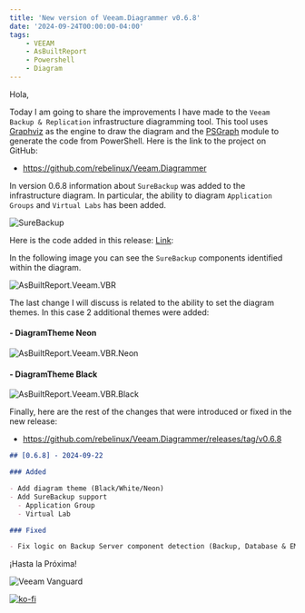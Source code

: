 ```yaml
---
title: 'New version of Veeam.Diagrammer v0.6.8'
date: '2024-09-24T00:00:00-04:00'
tags:
    - VEEAM
    - AsBuiltReport
    - Powershell
    - Diagram
---
```


Hola,

Today I am going to share the improvements I have made to the `Veeam Backup & Replication` infrastructure diagramming tool. This tool uses [Graphviz](https://graphviz.org/) as the engine to draw the diagram and the [PSGraph](https://psgraph.readthedocs.io/en/latest/about/) module to generate the code from PowerShell. Here is the link to the project on GitHub:

- <https://github.com/rebelinux/Veeam.Diagrammer>

In version 0.6.8 information about `SureBackup` was added to the infrastructure diagram. In particular, the ability to diagram `Application Groups` and `Virtual Labs` has been added.

![SureBackup](/img/2024/veeam.diagrammer-0.6.8/SureBackup.webp)

Here is the code added in this release: [Link](https://github.com/rebelinux/Veeam.Diagrammer/blob/455bb8b4ff42a7b2ddb6672a5d9d5eee9122fd76/Src/Private/Get-VbrInfraDiagram.ps1#L288):

In the following image you can see the `SureBackup` components identified within the diagram.

![AsBuiltReport.Veeam.VBR](/img/2024/veeam.diagrammer-0.6.8/AsBuiltReport.Veeam.VBR.webp)

The last change I will discuss is related to the ability to set the diagram themes. In this case 2 additional themes were added:

#### - DiagramTheme Neon

![AsBuiltReport.Veeam.VBR.Neon](/img/2024/veeam.diagrammer-0.6.8/AsBuiltReport.Veeam.VBR_neon.webp)

#### - DiagramTheme Black

![AsBuiltReport.Veeam.VBR.Black](/img/2024/veeam.diagrammer-0.6.8/AsBuiltReport.Veeam.VBR_black.webp)

Finally, here are the rest of the changes that were introduced or fixed in the new release:

- <https://github.com/rebelinux/Veeam.Diagrammer/releases/tag/v0.6.8>

```markdown
## [0.6.8] - 2024-09-22

### Added

- Add diagram theme (Black/White/Neon)
- Add SureBackup support
  - Application Group
  - Virtual Lab

### Fixed

- Fix logic on Backup Server component detection (Backup, Database & EM Server)
```

¡Hasta la Próxima!

![Veeam Vanguard](/img/2024/abr-veeam-vbr-0_8_8/veeam_vanguard.webp#center)

[![ko-fi](https://ko-fi.com/img/githubbutton_sm.svg)](https://ko-fi.com/F1F8DEV80)
